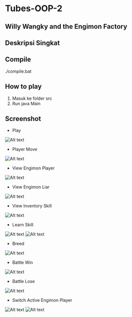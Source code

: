# Tubes-OOP-2

## Willy Wangky and the Engimon Factory

## Deskripsi Singkat

## Compile

./compile.bat

## How to play

1. Masuk ke folder src
2. Run java Main

## Screenshot

- Play

![Alt text](screenshot/play.png?raw=true "Play")

- Player Move

![Alt text](screenshot/player_move.png?raw=true "Player Move")

- View Engimon Player

![Alt text](screenshot/view_engimon_player.png?raw=true "View Engimon Player")

- View Engimon Liar

![Alt text](screenshot/view_engimon_liar.png?raw=true "View Engimon Liar")

- View Inventory Skill

![Alt text](screenshot/view_inventory_skill.png?raw=true "View Inventory Skill")

- Learn Skill

![Alt text](screenshot/learn.png?raw=true "Learn Skill")
![Alt text](screenshot/learn_2.png?raw=true "Learn Skill 2")

- Breed

![Alt text](screenshot/breed.png?raw=true "Breed")

- Battle Win

![Alt text](screenshot/battle_win.png?raw=true "Battle Win")

- Battle Lose

![Alt text](screenshot/battle_lose.png?raw=true "Battle Lose")

- Switch Active Engimon Player

![Alt text](screenshot/switch_active_engimon.png?raw=true "Switch Active Engimon Player")
![Alt text](screenshot/switch_active_engimon_2.png?raw=true "Switch Active Engimon Player 2")
